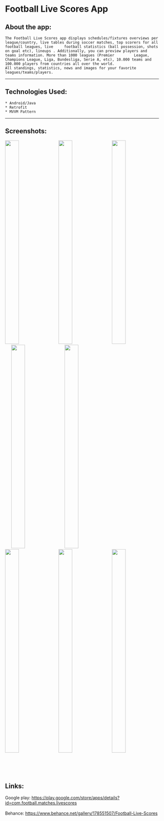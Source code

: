 # Football Live Scores App

## About the app:
    The Football Live Scores app displays schedules/fixtures overviews per league/country, live tables during soccer matches, top scorers for all football leagues, live     football statistics (ball possession, shots on goal etc), lineups . Additionally, you can preview players and teams information. More than 1000 leagues (Premier         League, Champions League, Liga, Bundesliga, Serie A, etc), 10.000 teams and 100.000 players from countries all over the world.
    All standings, statistics, news and images for your favorite leagues/teams/players.
***

## Technologies Used:
    * Android/Java
    * Retrofit
    * MVVM Pattern
***

## Screenshots:
<p float="left" >
<img src="https://user-images.githubusercontent.com/48159614/206849232-e5c06e96-8cd2-4214-b3d1-57f773579ede.jpg" width="30%" height="667">
  &nbsp;&nbsp;&nbsp;&nbsp;

<img src="https://user-images.githubusercontent.com/48159614/206849253-a5ffca35-a40d-4d49-b322-02a6809715e4.jpg" width="30%" height="667">
  &nbsp;&nbsp;&nbsp;&nbsp;

<img src="https://user-images.githubusercontent.com/48159614/206850006-4e40d66c-ce7b-43f8-8e6c-84855187f7d8.jpg" width="30%" height="667">
  &nbsp;&nbsp;&nbsp;&nbsp;

<img src="https://user-images.githubusercontent.com/48159614/206849299-1792d7ca-4372-46b3-8d4b-a9f4f13b67f2.jpg" width="30%" height="667">
  &nbsp;&nbsp;&nbsp;&nbsp;

<img src="https://user-images.githubusercontent.com/48159614/206850292-837c6c4c-2ce0-4186-b4c2-9b860df3695e.jpg" width="30%" height="667">
  &nbsp;&nbsp;&nbsp;&nbsp;

<img src="https://user-images.githubusercontent.com/48159614/206849382-b075ffa4-463c-4f62-80c6-3fe1c5f0c5e6.jpg" width="30%" height="667">
  &nbsp;&nbsp;&nbsp;&nbsp;

<img src="https://user-images.githubusercontent.com/48159614/206849418-ee8d6eaa-0550-4971-9c2e-f71b303abbd2.jpg" width="30%" height="667">
  &nbsp;&nbsp;&nbsp;&nbsp;

<img src="https://user-images.githubusercontent.com/48159614/206849427-844ebc09-2a65-4e4f-b29e-0d0c0d87e6c8.jpg" width="30%" height="667">
  &nbsp;&nbsp;&nbsp;&nbsp;

</p>
<br></br>

## Links:
Google play: https://play.google.com/store/apps/details?id=com.football.matches.livescores
<br></br>
Behance: https://www.behance.net/gallery/178551507/Football-Live-Scores
